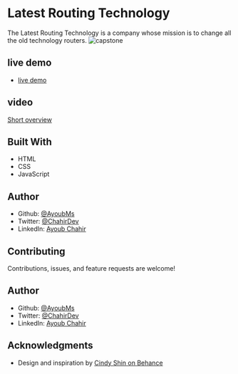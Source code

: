 # Latest Routing Technology
The Latest Routing Technology is a company whose mission is to change all the old technology routers.
![capstone](https://user-images.githubusercontent.com/95053734/151938929-e6241d51-5184-4a3f-9b27-ed1be699b7e7.png)

## live demo
- [live demo](https://ayoubms.github.io/capstone-1/index.html)

## video
[Short overview](https://www.loom.com/share/829bc64ee26347e48df63bbb95963bf7)

## Built With
- HTML
- CSS
- JavaScript

## Author

- Github: [@AyoubMs](https://github.com/AyoubMs)
- Twitter: [@ChahirDev](https://twitter.com/ChahirDev)
- LinkedIn: [Ayoub Chahir](https://www.linkedin.com/in/ayoub-chahir/)

## Contributing
Contributions, issues, and feature requests are welcome!
## Author
- Github: [@AyoubMs](https://github.com/AyoubMs)
- Twitter: [@ChahirDev](https://twitter.com/ChahirDev)
- LinkedIn: [Ayoub Chahir](https://www.linkedin.com/in/ayoub-chahir/)
## Acknowledgments
- Design and inspiration by [Cindy Shin on Behance](https://www.behance.net/gallery/29845175/CC-Global-Summit-2015)
